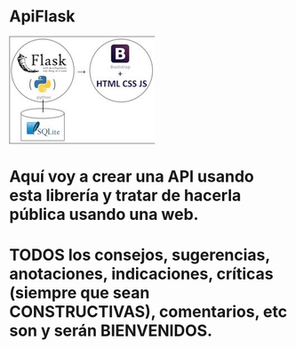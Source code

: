 # ApiFlask
![](flask2.jfif)
# Aquí voy a crear una API usando esta librería y tratar de hacerla pública usando una web.
# TODOS los consejos, sugerencias, anotaciones, indicaciones, críticas (siempre que sean CONSTRUCTIVAS), comentarios, etc son y serán BIENVENIDOS.
